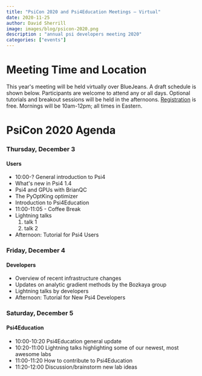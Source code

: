 ```yaml
---
title: "PsiCon 2020 and Psi4Education Meetings — Virtual"
date: 2020-11-25
author: David Sherrill
image: images/blog/psicon-2020.png
description : "annual psi developers meeting 2020"
categories: ["events"]
---
```


# Meeting Time and Location

This year's meeting will be held virtually over BlueJeans. A draft
schedule is shown below. Participants are welcome to attend any or all
days. Optional tutorials and breakout sessions will be held in the
afternoons. [Registration](https://forms.gle/S63JcyRgM5DpihGE8) is free.
Mornings will be 10am-12pm; all times in Eastern.


<!--
# Participating Institutions

* Auburn University
* Belhaven University
* Bristol-Myers Squibb
* Cal Poly San Luis Obispo 
* Emory University
* Franklin & Marshall College
* Fritz Haber Institute
* Georgia Institute of Technology
* Georgia Southern University
* Georgia State University
* Hylleraas Centre for Quantum Molecular Sciences
* Institute of Biophysics of the Czech Academy of Sciences
* Khalifa University
* McMaster University
* Morehouse College
* Open Force Field Initiative / MSKCC
* OpenEye Scientific Software
* Pontificia Universidad Católica de Chile
* Purdue University
* Universidad de Concepción 
* University of California, Berkeley
* University of Georgia
* University of Mississippi
* University of Oxford
* Virginia Tech
-->

# PsiCon 2020 Agenda

### Thursday, December 3
#### Users

* 10:00-? General introduction to Psi4
* What's new in Psi4 1.4
* Psi4 and GPUs with BrianQC
* The PyOptKing optimizer
* Introduction to Psi4Education
* 11:00-11:05 - Coffee Break
* Lightning talks
  1. talk 1
  1. talk 2
* Afternoon: Tutorial for Psi4 Users

<!--
* 9:30-10:00 - Light breakfast
* 10:00-10:15 - Opening Comments - David Sherrill
* 10:15-10:45 - Psi4: The Past - Justin Turney 
* 10:45-11:15 - Psi4: The Future - Lori Burns
* 11:15-11:45 - The MolSSI QCArchive - Daniel Smith
* 11:45-1:00 - Lunch (on your own)
* 1:00-1:30 - Correlated Gradients and Hessians I: The Refactoring - Jonathon Misiewicz
* 1:30-2:00 - Correlated Gradients and Hessians II: MP2 Hessians - Kirk Pearce
* 2:00-2:20 - External potentials/multipoles - Andrew Simmonett
* 2:20-2:40 - Empirical Dispersion Corrections for Symmetry-Adapted Perturbation Theory - Dominic Sirianni
* 3:30-4:30 - Lightning Talks
  1. Using xtensor in Psi4. Why, how, pains, and tribulations - Roberto Di Remigio
  1. Integration of SAPT-related methods in drug discovery - Dan Cheney
  1. Helpful Open-source Research TOol for N-electron systems (HORTON) - Paul Ayers
* 4:30-5:00 - Discussion of future features of Psi4
-->

### Friday, December 4
#### Developers

* Overview of recent infrastructure changes
* Updates on analytic gradient methods by the Bozkaya group
* Lightning talks by developers
* Afternoon: Tutorial for New Psi4 Developers

### Saturday, December 5
#### Psi4Education

* 10:00-10:20 Psi4Education general update
* 10:20-11:00 Lightning talks highlighting some of our newest, most awesome labs
* 11:00-11:20 How to contribute to Psi4Education
* 11:20-12:00 Discussion/brainstorm new lab ideas


